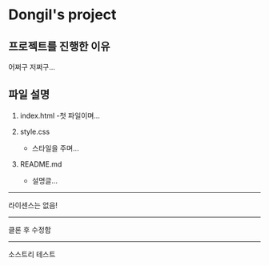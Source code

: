 # Dongil's project

## 프로젝트를 진행한 이유
어쩌구 저쩌구...

## 파일 설명
1. index.html
    -첫 파일이며...
2. style.css
    - 스타일을 주며...

3. README.md
    - 설명글...
----------

라이센스는 없음!

----------

클론 후 수정함

----------

소스트리 테스트
